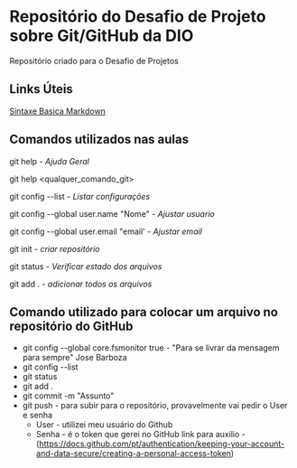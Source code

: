 # Repositório do Desafio de Projeto sobre Git/GitHub da DIO
Repositório criado para o Desafio de Projetos

## Links Úteis 
[Sintaxe Basica Markdown](https://www.markdownguide.org/basic-syntax/)


## Comandos utilizados nas aulas

git help - _Ajuda Geral_

git help <qualquer_comando_git>

git config --list - _Listar configurações_

git config --global user.name "Nome" - _Ajustar usuario_

git config --global user.email "email' - _Ajustar email_

git init - _criar repositório_

git status - _Verificar estado dos arquivos_

git add . - _adicionar todos os arquivos_



## Comando utilizado para colocar um arquivo no repositório do GitHub

- git config --global core.fsmonitor true - "Para se livrar da mensagem para sempre" Jose Barboza
- git config --list 
- git status 
- git add . 
- git commit -m "Assunto" 
- git push - para subir para o repositório, provavelmente vai pedir o User e senha
  - User - utilizei meu usuário do Github
  - Senha - é o token que gerei no GitHub link para auxilio - (https://docs.github.com/pt/authentication/keeping-your-account-and-data-secure/creating-a-personal-access-token)
